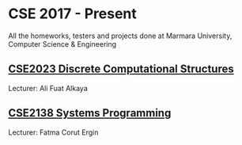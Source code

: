 # CSE 2017 - Present
All the homeworks, testers and projects done at  Marmara University, Computer Science & Engineering

## [CSE2023 Discrete Computational Structures](https://github.com/T4ut0/CSE/tree/main/cse2023-discrete-computational-structures)
Lecturer: Ali Fuat Alkaya

## [CSE2138 Systems Programming](https://github.com/T4ut0/CSE/tree/main/cse2138-systems-programming)
Lecturer: Fatma Corut Ergin

